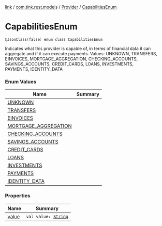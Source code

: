 [link](../../../index.md) / [com.tink.rest.models](../../index.md) / [Provider](../index.md) / [CapabilitiesEnum](./index.md)

# CapabilitiesEnum

`@JsonClass(false) enum class CapabilitiesEnum`

Indicates what this provider is capable of, in terms of financial data it can aggregate and if it can execute payments.
Values: UNKNOWN, TRANSFERS, EINVOICES, MORTGAGE_AGGREGATION, CHECKING_ACCOUNTS, SAVINGS_ACCOUNTS, CREDIT_CARDS, LOANS, INVESTMENTS, PAYMENTS, IDENTITY_DATA

### Enum Values

| Name | Summary |
|---|---|
| [UNKNOWN](-u-n-k-n-o-w-n.md) |  |
| [TRANSFERS](-t-r-a-n-s-f-e-r-s.md) |  |
| [EINVOICES](-e-i-n-v-o-i-c-e-s.md) |  |
| [MORTGAGE_AGGREGATION](-m-o-r-t-g-a-g-e_-a-g-g-r-e-g-a-t-i-o-n.md) |  |
| [CHECKING_ACCOUNTS](-c-h-e-c-k-i-n-g_-a-c-c-o-u-n-t-s.md) |  |
| [SAVINGS_ACCOUNTS](-s-a-v-i-n-g-s_-a-c-c-o-u-n-t-s.md) |  |
| [CREDIT_CARDS](-c-r-e-d-i-t_-c-a-r-d-s.md) |  |
| [LOANS](-l-o-a-n-s.md) |  |
| [INVESTMENTS](-i-n-v-e-s-t-m-e-n-t-s.md) |  |
| [PAYMENTS](-p-a-y-m-e-n-t-s.md) |  |
| [IDENTITY_DATA](-i-d-e-n-t-i-t-y_-d-a-t-a.md) |  |

### Properties

| Name | Summary |
|---|---|
| [value](value.md) | `val value: `[`String`](https://kotlinlang.org/api/latest/jvm/stdlib/kotlin/-string/index.html) |

